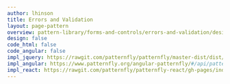 ```yaml
---
author: lhinson
title: Errors and Validation
layout: page-pattern
overview: pattern-library/forms-and-controls/errors-and-validation/design/overview.md
design: false
code_html: false
code_angular: false
impl_jquery: https://rawgit.com/patternfly/patternfly/master-dist/dist/tests/forms.html#right-aligned_error-feedback
impl_angular: https://www.patternfly.org/angular-patternfly/#/api/patternfly.validation:pfValidation
impl_react: https://rawgit.com/patternfly/patternfly-react/gh-pages/index.html?knob-Show%20Modal=true&selectedKind=Forms&selectedStory=Horizontal%20Form
---
```

